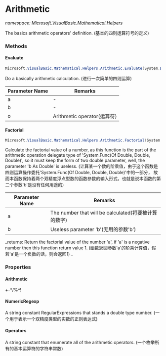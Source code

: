 ﻿# Arithmetic
_namespace: [Microsoft.VisualBasic.Mathematical.Helpers](./index.md)_

The basics arithmetic operators' definition.
 (基本的四则运算符号的定义)



### Methods

#### Evaluate
```csharp
Microsoft.VisualBasic.Mathematical.Helpers.Arithmetic.Evaluate(System.Double,System.Double,System.Char)
```
Do a basically arithmetic calculation.
 (进行一次简单的四则运算)

|Parameter Name|Remarks|
|--------------|-------|
|a|-|
|b|-|
|o|Arithmetic operator(运算符)|


#### Factorial
```csharp
Microsoft.VisualBasic.Mathematical.Helpers.Arithmetic.Factorial(System.Double,System.Double)
```
Calculate the factorial value of a number, as this function is the part of the arithmetic operation
 delegate type of 'System.Func(Of Double, Double, Double)', so it must keep the form of two double
 parameter, well, the parameter 'b As Double' is useless.
 (计算某一个数的阶乘值，由于这个函数是四则运算操作委托'System.Func(Of Double, Double, Double)'中的一部分，
 故而本函数保持着两个双精度浮点型数的函数参数的输入形式，也就是说本函数的第二个参数'b'是没有任何用途的)

|Parameter Name|Remarks|
|--------------|-------|
|a|The number that will be calculated(将要被计算的数字)|
|b|Useless parameter 'b'(无用的参数'b')|


_returns: 
 Return the factorial value of the number 'a', if 'a' is a negative number then this function
 return value 1.
 (函数返回参数'a'的阶乘计算值，假若'a'是一个负数的话，则会返回1)
 _


### Properties

#### Arithmetic
+-*/\%^!
#### NumericRegexp
A string constant RegularExpressions that stands a double type number.
 (一个用于表示一个双精度类型的实数的正则表达式)
#### Operators
A string constant that enumerate all of the arithmetic operators.
 (一个枚举所有的基本运算符的字符串常数)
